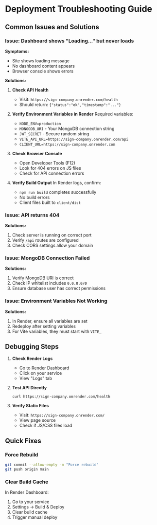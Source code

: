 # Deployment Troubleshooting Guide

## Common Issues and Solutions

### Issue: Dashboard shows "Loading..." but never loads

**Symptoms:**
- Site shows loading message
- No dashboard content appears
- Browser console shows errors

**Solutions:**

1. **Check API Health**
   - Visit: `https://sign-company.onrender.com/health`
   - Should return: `{"status":"ok","timestamp":"..."}`

2. **Verify Environment Variables in Render**
   Required variables:
   - `NODE_ENV=production`
   - `MONGODB_URI` - Your MongoDB connection string
   - `JWT_SECRET` - Secure random string
   - `VITE_API_URL=https://sign-company.onrender.com/api`
   - `CLIENT_URL=https://sign-company.onrender.com`

3. **Check Browser Console**
   - Open Developer Tools (F12)
   - Look for 404 errors on JS files
   - Check for API connection errors

4. **Verify Build Output**
   In Render logs, confirm:
   - `npm run build` completes successfully
   - No build errors
   - Client files built to `client/dist`

### Issue: API returns 404

**Solutions:**
1. Check server is running on correct port
2. Verify `/api` routes are configured
3. Check CORS settings allow your domain

### Issue: MongoDB Connection Failed

**Solutions:**
1. Verify MongoDB URI is correct
2. Check IP whitelist includes `0.0.0.0/0`
3. Ensure database user has correct permissions

### Issue: Environment Variables Not Working

**Solutions:**
1. In Render, ensure all variables are set
2. Redeploy after setting variables
3. For Vite variables, they must start with `VITE_`

## Debugging Steps

1. **Check Render Logs**
   - Go to Render Dashboard
   - Click on your service
   - View "Logs" tab

2. **Test API Directly**
   ```bash
   curl https://sign-company.onrender.com/health
   ```

3. **Verify Static Files**
   - Visit: `https://sign-company.onrender.com/`
   - View page source
   - Check if JS/CSS files load

## Quick Fixes

### Force Rebuild
```bash
git commit --allow-empty -m "Force rebuild"
git push origin main
```

### Clear Build Cache
In Render Dashboard:
1. Go to your service
2. Settings → Build & Deploy
3. Clear build cache
4. Trigger manual deploy